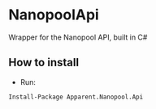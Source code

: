 # NanopoolApi
Wrapper for the Nanopool API, built in C#

## How to install
* Run:
```
Install-Package Apparent.Nanopool.Api
```
